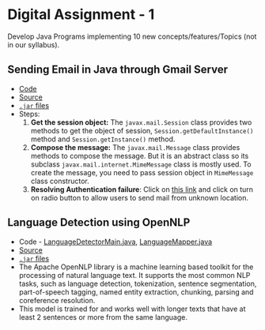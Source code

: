 # Digital Assignment - 1

Develop Java Programs implementing 10 new concepts/features/Topics (not in our syllabus).

## Sending Email in Java through Gmail Server
* [Code](https://github.com/jacobjohn2016/Java-Programming/blob/master/Digital-Assignment/src/SendEmail.java)
* [Source](https://github.com/jacobjohn2016/Java-Programming/blob/master/Digital-Assignment/src/SendEmail.java)
* [`.jar` files](https://www.javatpoint.com/src/mail/mailactivation.zip)
* Steps:
  1. **Get the session object:** The `javax.mail.Session` class provides two methods to get the object of session, `Session.getDefaultInstance()` method and `Session.getInstance()` method. 
  2. **Compose the message:** The `javax.mail.Message` class provides methods to compose the message. But it is an abstract class so its subclass `javax.mail.internet.MimeMessage` class is mostly used. To create the message, you need to pass session object in `MimeMessage` class constructor. 
  3. **Resolving Authentication failure**: Click on [this link](https://www.google.com/settings/security/lesssecureapps) and click on turn on radio button to allow users to send mail from unknown location.

## Language Detection using OpenNLP
* Code - [LanguageDetectorMain.java](https://github.com/jacobjohn2016/Java-Programming/blob/master/Digital-Assignment/src/OpenNLP/languagedetector/LanguageDetectorMain.java), [LanguageMapper.java](https://github.com/jacobjohn2016/Java-Programming/blob/master/Digital-Assignment/src/OpenNLP/languagedetector/LanguageMapper.java)
* [Source](https://github.com/Ruthwik/Language-Detection)
* [`.jar` files](https://github.com/jacobjohn2016/Java-Programming/tree/master/Digital-Assignment/apache-opennlp-1.9.1/lib)
* The Apache OpenNLP library is a machine learning based toolkit for the processing of natural language text. It supports the most common NLP tasks, such as language detection, tokenization, sentence segmentation, part-of-speech tagging, named entity extraction, chunking, parsing and coreference resolution.
* This model is trained for and works well with longer texts that have at least 2 sentences or more from the same language.

